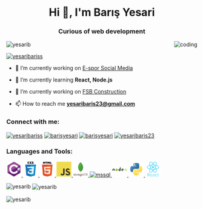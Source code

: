 
<h1 align="center">Hi 👋, I'm Barış Yesari</h1>
<h3 align="center">Curious of web development</h3>
<img align="right" alt="coding" witdh="400" src="https://www.wingstechsolutions.com/wp-content/uploads/2022/03/full-stack-development.gif">

<p align="left"> <img src="https://komarev.com/ghpvc/?username=yesarib&label=Profile%20views&color=0e75b6&style=flat" alt="yesarib" /> </p>

<p align="left"> <a href="https://twitter.com/yesaribariss" target="blank"><img src="https://img.shields.io/twitter/follow/yesaribariss?logo=twitter&style=for-the-badge" alt="yesaribariss" /></a> </p>

- 🔭 I’m currently working on [E-spor Social Media](https://github.com/Yesarib/E-Spor-Social-Media)

- 🌱 I’m currently learning **React, Node.js**

- 🔭 I’m currently working on [FSB Construction](construction)

- 📫 How to reach me **yesaribaris23@gmail.com**

<h3 align="left">Connect with me:</h3>
<p align="left">
<a href="https://twitter.com/yesaribariss" target="blank"><img align="center" src="https://raw.githubusercontent.com/rahuldkjain/github-profile-readme-generator/master/src/images/icons/Social/twitter.svg" alt="yesaribariss" height="30" width="40" /></a>
<a href="https://linkedin.com/in/barisyesari" target="blank"><img align="center" src="https://raw.githubusercontent.com/rahuldkjain/github-profile-readme-generator/master/src/images/icons/Social/linked-in-alt.svg" alt="barisyesari" height="30" width="40" /></a>
<a href="https://instagram.com/barisyesari" target="blank"><img align="center" src="https://raw.githubusercontent.com/rahuldkjain/github-profile-readme-generator/master/src/images/icons/Social/instagram.svg" alt="barisyesari" height="30" width="40" /></a>
<a href="https://www.hackerrank.com/yesaribaris23" target="blank"><img align="center" src="https://raw.githubusercontent.com/rahuldkjain/github-profile-readme-generator/master/src/images/icons/Social/hackerrank.svg" alt="yesaribaris23" height="30" width="40" /></a>
</p>

<h3 align="left">Languages and Tools:</h3>
<p align="left"> <a href="https://www.w3schools.com/cs/" target="_blank" rel="noreferrer"> <img src="https://raw.githubusercontent.com/devicons/devicon/master/icons/csharp/csharp-original.svg" alt="csharp" width="40" height="40"/> </a> <a href="https://www.w3schools.com/css/" target="_blank" rel="noreferrer"> <img src="https://raw.githubusercontent.com/devicons/devicon/master/icons/css3/css3-original-wordmark.svg" alt="css3" width="40" height="40"/> </a> <a href="https://www.w3.org/html/" target="_blank" rel="noreferrer"> <img src="https://raw.githubusercontent.com/devicons/devicon/master/icons/html5/html5-original-wordmark.svg" alt="html5" width="40" height="40"/> </a> <a href="https://developer.mozilla.org/en-US/docs/Web/JavaScript" target="_blank" rel="noreferrer"> <img src="https://raw.githubusercontent.com/devicons/devicon/master/icons/javascript/javascript-original.svg" alt="javascript" width="40" height="40"/> </a> <a href="https://www.mongodb.com/" target="_blank" rel="noreferrer"> <img src="https://raw.githubusercontent.com/devicons/devicon/master/icons/mongodb/mongodb-original-wordmark.svg" alt="mongodb" width="40" height="40"/> </a> <a href="https://www.microsoft.com/en-us/sql-server" target="_blank" rel="noreferrer"> <img src="https://www.svgrepo.com/show/303229/microsoft-sql-server-logo.svg" alt="mssql" width="40" height="40"/> </a> <a href="https://nodejs.org" target="_blank" rel="noreferrer"> <img src="https://raw.githubusercontent.com/devicons/devicon/master/icons/nodejs/nodejs-original-wordmark.svg" alt="nodejs" width="40" height="40"/> </a> <a href="https://www.python.org" target="_blank" rel="noreferrer"> <img src="https://raw.githubusercontent.com/devicons/devicon/master/icons/python/python-original.svg" alt="python" width="40" height="40"/> </a> <a href="https://reactjs.org/" target="_blank" rel="noreferrer"> <img src="https://raw.githubusercontent.com/devicons/devicon/master/icons/react/react-original-wordmark.svg" alt="react" width="40" height="40"/> </a> </p>

<p><img align="left" src="https://github-readme-stats.vercel.app/api/top-langs?username=yesarib&show_icons=true&locale=en&layout=compact" alt="yesarib" /></p>

<p>&nbsp;<img align="center" src="https://github-readme-stats.vercel.app/api?username=yesarib&show_icons=true&locale=en" alt="yesarib" /></p>

<p><img align="center" src="https://github-readme-streak-stats.herokuapp.com/?user=yesarib&" alt="yesarib" /></p>

